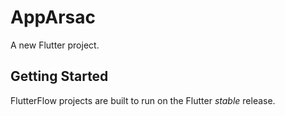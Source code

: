 # AppArsac

A new Flutter project.

## Getting Started

FlutterFlow projects are built to run on the Flutter _stable_ release.
